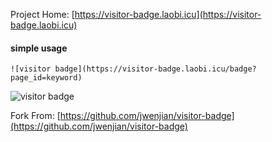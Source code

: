 Project Home: [https://visitor-badge.laobi.icu](https://visitor-badge.laobi.icu)

#### simple usage
```
![visitor badge](https://visitor-badge.laobi.icu/badge?page_id=keyword)
```
![visitor badge](https://visitor-badge.laobi.icu/badge?page_id=jwenjian.visitor-badge)


Fork From: [https://github.com/jwenjian/visitor-badge](https://github.com/jwenjian/visitor-badge)
